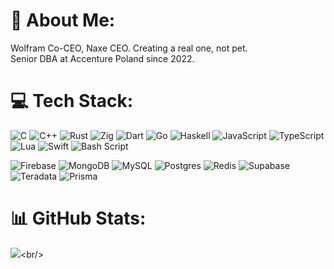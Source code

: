 # 💫 About Me:
Wolfram Co-CEO, Naxe CEO. Creating a real one, not pet.<br>
Senior DBA at Accenture Poland since 2022.

# 💻 Tech Stack:
![C](https://img.shields.io/badge/c-%2300599C.svg?style=flat&logo=c&logoColor=white) ![C++](https://img.shields.io/badge/c++-%2300599C.svg?style=flat&logo=c%2B%2B&logoColor=white) ![Rust](https://img.shields.io/badge/rust-%23000000.svg?style=flat&logo=rust&logoColor=white)  ![Zig](https://img.shields.io/badge/Zig-%23F7A41D.svg?style=flat&logo=zig&logoColor=white) ![Dart](https://img.shields.io/badge/dart-%230175C2.svg?style=flat&logo=dart&logoColor=white) ![Go](https://img.shields.io/badge/go-%2300ADD8.svg?style=flat&logo=go&logoColor=white) ![Haskell](https://img.shields.io/badge/Haskell-5e5086?style=flat&logo=haskell&logoColor=white) ![JavaScript](https://img.shields.io/badge/javascript-%23323330.svg?style=flat&logo=javascript&logoColor=%23F7DF1E) ![TypeScript](https://img.shields.io/badge/typescript-%23007ACC.svg?style=flat&logo=typescript&logoColor=white) 
 ![Lua](https://img.shields.io/badge/lua-%232C2D72.svg?style=flat&logo=lua&logoColor=white) ![Swift](https://img.shields.io/badge/swift-F54A2A?style=flat&logo=swift&logoColor=white) ![Bash Script](https://img.shields.io/badge/bash_script-%23121011.svg?style=flat&logo=gnu-bash&logoColor=white)

![Firebase](https://img.shields.io/badge/firebase-a08021?style=flat&logo=firebase&logoColor=ffcd34) ![MongoDB](https://img.shields.io/badge/MongoDB-%234ea94b.svg?style=flat&logo=mongodb&logoColor=white) ![MySQL](https://img.shields.io/badge/mysql-4479A1.svg?style=flat&logo=mysql&logoColor=white) ![Postgres](https://img.shields.io/badge/postgres-%23316192.svg?style=flat&logo=postgresql&logoColor=white) ![Redis](https://img.shields.io/badge/redis-%23DD0031.svg?style=flat&logo=redis&logoColor=white) ![Supabase](https://img.shields.io/badge/Supabase-3ECF8E?style=flat&logo=supabase&logoColor=white) ![Teradata](https://img.shields.io/badge/Teradata-F37440?style=flat&logo=teradata&logoColor=white) ![Prisma](https://img.shields.io/badge/Prisma-3982CE?style=flat&logo=Prisma&logoColor=white) 

# 📊 GitHub Stats:
![]([https://nirzak-streak-stats.vercel.app/?user=biscuitov&theme=dark&hide_border=true](https://api.githubtrends.io/user/svg/biscuitov/langs?time_range=one_year&include_private=True&compact=True&theme=dark))<br/>

